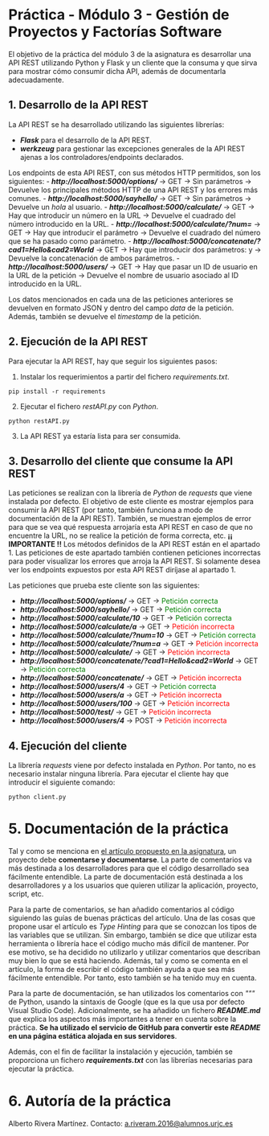 # Práctica - Módulo 3 - Gestión de Proyectos y Factorías Software

El objetivo de la práctica del módulo 3 de la asignatura es desarrollar una API REST utilizando Python y Flask y un cliente que la consuma y que sirva para mostrar cómo consumir dicha API, además de documentarla adecuadamente.

## 1. Desarrollo de la API REST

La API REST se ha desarrollado utilizando las siguientes librerías:
- ***Flask*** para el desarrollo de la API REST.
- ***werkzeug*** para gestionar las excepciones generales de la API REST ajenas a los controladores/endpoints declarados.

Los endpoints de esta API REST, con sus métodos HTTP permitidos, son los siguientes:
    - ***http://localhost:5000/options/*** -> GET -> Sin parámetros -> Devuelve los principales métodos HTTP de una API REST y los errores más comunes.
    - ***http://localhost:5000/sayhello/*** -> GET -> Sin parámetros -> Devuelve un *hola* al usuario.
    - ***http://localhost:5000/calculate/<num>*** -> GET -> Hay que introducir un número en la URL -> Devuelve el cuadrado del número introducido en la URL.
    - ***http://localhost:5000/calculate/?num=<num>*** -> GET -> Hay que introducir el parámetro *<num>* -> Devuelve el cuadrado del número que se ha pasado como parámetro.
    - ***http://localhost:5000/concatenate/?cad1=Hello&cad2=World*** -> GET -> Hay que introducir dos parámetros: *<cad1>* y *<cad2>* -> Devuelve la concatenación de ambos parámetros.
    - ***http://localhost:5000/users/<id>*** -> GET -> Hay que pasar un ID de usuario en la URL de la petición -> Devuelve el nombre de usuario asociado al ID introducido en la URL.

Los datos mencionados en cada una de las peticiones anteriores se devuelven en formato JSON y dentro del campo *data* de la petición. Además, también se devuelve el *timestamp* de la petición.

## 2. Ejecución de la API REST

Para ejecutar la API REST, hay que seguir los siguientes pasos:
1. Instalar los requerimientos a partir del fichero *requirements.txt*.
```
pip install -r requirements
```
2. Ejecutar el fichero *restAPI.py* con *Python*.
```
python restAPI.py
```
3. La API REST ya estaría lista para ser consumida.

## 3. Desarrollo del cliente que consume la API REST

Las peticiones se realizan con la librería de *Python* de *requests* que viene instalada por defecto. El objetivo de este cliente es mostrar ejemplos para consumir la API REST (por tanto, también funciona a modo de documentación de la API REST). También, se muestran ejemplos de error para que se vea qué respuesta arrojaría esta API REST en caso de que no encuentre la URL, no se realice la petición de forma correcta, etc. **¡¡ IMPORTANTE !!** Los métodos definidos de la API REST están en el apartado 1. Las peticiones de este apartado también contienen peticiones incorrectas para poder visualizar los errores que arroja la API REST. Si solamente desea ver los endpoints expuestos por esta API REST diríjase al apartado 1. 

Las peticiones que prueba este cliente son las siguientes:
- ***http://localhost:5000/options/*** -> GET -> <span style="color:green">Petición correcta</span>
- ***http://localhost:5000/sayhello/*** -> GET -> <span style="color:green">Petición correcta</span>
- ***http://localhost:5000/calculate/10*** -> GET -> <span style="color:green">Petición correcta</span>
- ***http://localhost:5000/calculate/a*** -> GET -> <span style="color:red">Petición incorrecta</span>
- ***http://localhost:5000/calculate/?num=10*** -> GET -> <span style="color:green">Petición correcta</span>
- ***http://localhost:5000/calculate/?num=a*** -> GET -> <span style="color:red">Petición incorrecta</span>
- ***http://localhost:5000/calculate/*** -> GET -> <span style="color:red">Petición incorrecta</span>
- ***http://localhost:5000/concatenate/?cad1=Hello&cad2=World*** -> GET -> <span style="color:green">Petición correcta</span>
- ***http://localhost:5000/concatenate/*** -> GET -> <span style="color:red">Petición incorrecta</span>
- ***http://localhost:5000/users/4*** -> GET -> <span style="color:green">Petición correcta</span>
- ***http://localhost:5000/users/a*** -> GET -> <span style="color:red">Petición incorrecta</span>
- ***http://localhost:5000/users/100*** -> GET -> <span style="color:red">Petición incorrecta</span>
- ***http://localhost:5000/test/*** -> GET -> <span style="color:red">Petición incorrecta</span>
- ***http://localhost:5000/users/4*** -> POST -> <span style="color:red">Petición incorrecta</span>

## 4. Ejecución del cliente

La librería *requests* viene por defecto instalada en *Python*. Por tanto, no es necesario instalar ninguna librería. Para ejecutar el cliente hay que introducir el siguiente comando:
```
python client.py
```

# 5. Documentación de la práctica

Tal y como se menciona en [el artículo propuesto en la asignatura](https://realpython.com/documenting-python-code/), un proyecto debe **comentarse y documentarse**. La parte de comentarios va más destinada a los desarrolladores para que el código desarrollado sea fácilmente entendible. La parte de documentación está destinada a los desarrolladores y a los usuarios que quieren utilizar la aplicación, proyecto, script, etc. 

Para la parte de comentarios, se han añadido comentarios al código siguiendo las guías de buenas prácticas del artículo. Una de las cosas que propone usar el artículo es *Type Hinting* para que se conozcan los tipos de las variables que se utilizan. Sin embargo, también se dice que utilizar esta herramienta o librería hace el código mucho más difícil de mantener. Por ese motivo, se ha decidido no utilizarlo y utilizar comentarios que describan muy bien lo que se está haciendo. Además, tal y como se comenta en el artículo, la forma de escribir el código también ayuda a que sea más fácilmente entendible. Por tanto, esto también se ha tenido muy en cuenta.

Para la parte de documentación, se han utilizados los comentarios con *"""* de Python, usando la sintaxis de Google (que es la que usa por defecto Visual Studio Code). Adicionalmente, se ha añadido un fichero ***README.md*** que explica los aspectos más importantes a tener en cuenta sobre la práctica. **Se ha utilizado el servicio de GitHub para convertir este *README* en una página estática alojada en sus servidores**.

Además, con el fin de facilitar la instalación y ejecución, también se proporciona un fichero ***requirements.txt*** con las librerías necesarias para ejecutar la práctica.

# 6. Autoría de la práctica

Alberto Rivera Martínez. Contacto: a.riveram.2016@alumnos.urjc.es



